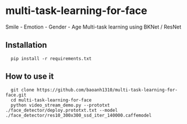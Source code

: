 # multi-task-learning-for-face
Smile - Emotion - Gender - Age Multi-task learning using BKNet / ResNet

## Installation
```console
  pip install -r requirements.txt
```

## How to use it
```console
  git clone https://github.com/baoanh1310/multi-task-learning-for-face.git
  cd multi-task-learning-for-face
  python video_stream_demo.py --prototxt ./face_detector/deploy.prototxt.txt --model ./face_detector/res10_300x300_ssd_iter_140000.caffemodel
```
